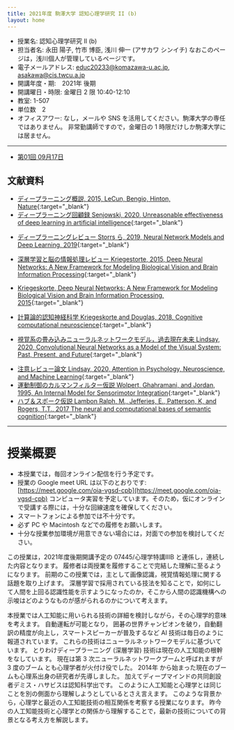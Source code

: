 ```yaml
---
title: 2021年度 駒澤大学 認知心理学研究 II (b)
layout: home
---
```


- 授業名: 認知心理学研究 II (b)
- 担当者名: 永田 陽子, 竹市 博臣, 浅川 伸一 (アサカワ シンイチ) なおこのページは，浅川個人が管理しているページです。
- 電子メールアドレス: <educ20233@komazawa-u.ac.jp>, <asakawa@cis.twcu.a.jp>
- 開講年度・期:　2021年 後期
- 開講曜日・時限: 金曜日 2 限 10:40-12:10
- 教室: 1-507
- 単位数　2
- オフィスアワー: なし，メールや SNS を活用してください。駒澤大学の専任ではありません。
非常勤講師ですので，金曜日の 1 時限だけしか駒澤大学には居ません。

---

- [第01回 09月17日](2021cogpsy01)

## 文献資料

- [ディープラーニング概説, 2015, LeCun, Bengio, Hinton, Nature](https://komazawa-deep-learning.github.io/2021/2015LeCun_Bengio_Hinton_NatureDeepReview.pdf){:target="_blank"}
- [ディープラーニング回顧録 Senjowski, 2020, Unreasonable effectiveness of deep learning in artificial intelligence](https://komazawa-deep-learning.github.io/2021/2020Sejnowski_Unreasonable_effectiveness_of_deep_learning_in_artificial_intelligence.pdf){:target="_blank"}
<!-- * [Senjowski, Unreasonable effectiveness of deep learning in artificial intelligence, 2020](2020Sejnowski_Unreasonable_effectiveness_of_deep_learning_in_artificial_intelligence.pdf){:target="_blank"} -->
- [ディープラーニングレビュー Storrs ら, 2019, Neural Network Models and Deep Learning, 2019](https://komazawa-deep-learning.github.io/2021/2019Storrs_Golan_Kriegeskorte_Neural_network_models_and_deep_learning.pdf){:target="_blank"}
<!-- * [Storrs ら, Neural Network Models and Deep Learning, 2019](2019Storrs_Golan_Kriegeskorte_Neural_network_models_and_deep_learning.pdf){:target="_blank"} -->
- [深層学習と脳の情報処理レビュー Kriegestorte, 2015, Deep Neural Networks: A New Framework for Modeling Biological Vision and Brain Information Processing](2015Kriegeskorte_Deep_Neural_Networks-A_New_Framework_for_Modeling_Biological_Vision_and_Brain_Information_Processing.pdf){:target="_blank"}
* [Kriegeskorte, Deep Neural Networks: A New Framework for Modeling Biological Vision and Brain Information Processing, 2015](https://project-ccap.github.io/2015Kriegeskorte_Deep_Neural_Networks-A_New_Framework_for_Modeling_Biological_Vision_and_Brain_Information_Processing.pdf){:target="_blank"}
- [計算論的認知神経科学 Kriegeskorte and Douglas, 2018, Cognitive computational neuroscience](https://project-ccap.github.io/2018Kriegeskorte_Douglas_Cognitive_Computational_Neuroscience.pdf){:target="_blank"}
<!-- * [Kriegeskorte, N. and Douglas, P. K., Cognitive computational neuroscience, 2018](2018Kriegeskorte_Douglas_Cognitive_Computational_Neuroscience.pdf){:target="_blank"} -->
- [視覚系の畳み込みニューラルネットワークモデル，過去現在未来 Lindsay, 2020, Convolutional Neural Networks as a Model of the Visual System: Past, Present, and Future](https://project-ccap.github.io/2020Lindsay_Convolutional_Neural_Networks_as_a_Model_of_the_Visual_System_Past_Present_and_Future.pdf){:target="_blank"}
<!-- * [Lindsay, G. W., Convolutional Neural Networks as a Model of the Visual System: Past, Present, and Future, 2020](2020Lindsay_Convolutional_Neural_Networks_as_a_Model_of_the_Visual_System_Past_Present_and_Future.pdf){:target="_blank"} -->
- [注意レビュー論文 Lindsay, 2020, Attention in Psychology, Neuroscience, and Machine Learning](https://project-ccap.github.io/2020Lindsay_Attention_in_Psychology_Neuroscience_and_Machine_Learning.pdf){:target="_blank"}
- [運動制御のカルマンフィルター仮説 Wolpert, Ghahramani, and Jordan, 1995, An Internal Model for Sensorimotor Integration](https://project-ccap.github.io/1995WolpertGhahramaniJordan_Internal_Model_for_Sensorimotor_Integration.pdf){:target="_blank"}
- [ハブ＆スポーク仮説 Lambon Ralph, M., Jefferies, E., Patterson, K, and Rogers, T.T., 2017 The neural and computational bases of semantic cognition](https://project-ccap.github.io/2017LambonRalphJefferiesPattersonRogers_The_neural_and_computational_bases_of_semantic_cognition.pdf){:target="_blank"}

---

# 授業概要
* 本授業では，毎回オンライン配信を行う予定です。
* 授業の Google meet URL は以下のとおりです: [https://meet.google.com/oia-vgsd-cpb](https://meet.google.com/oia-vgsd-cpb)
コンピュータ実習を予定しています。そのため，仮にオンラインで受講する際には，十分な回線速度を確保してください。
* スマートフォンによる参加では不十分です。
* 必ず PC や Macintosh などでの履修をお願いします。
* 十分な授業参加環境が用意できない場合には，対面での参加を検討してください。

この授業は，2021年度後期開講予定の 07445/心理学特講IIIB と連係し，連続した内容となります。
履修者は両授業を履修することで完結した理解に至るようになります。
前期のこの授業では，主として画像認識，視覚情報処理に関する話題を取り上げます。
深層学習で採用されている技法を知ることで，如何にして人間を上回る認識性能を示すようになったのか，そこから人間の認識機構への示唆はどのようなものが感がられるのかについて考えます。

本授業では人工知能に用いられる技術の詳細を検討しながら，その心理学的意味を考えます。
自動運転が可能となり，
囲碁の世界チャンピオンを破り，自動翻訳の精度が向上し，スマートスピーカーが普及するなど AI 技術は毎日のように報道されています。
これらの技術はニューラルネットワークモデルに基づいています。
とりわけディープラーニング (深層学習) 技術は現在の人工知能の根幹をなしています。
現在は第 3 次ニューラルネットワークブームと呼ばれますが 3 度のブーム とも心理学者が火付け役でした。
2014年 から始まった現在のブームも心理系出身の研究者が先導しました。
加えてディープマインドの共同創設者デミス・ハサビスは認知科学出です。
このように人工知能と心理学とは同じことを別の側面から理解しようとしているとさえ言えます。
このような背景から，心理学と最近の人工知能技術の相互関係を考察する授業になります。
昨今の人工知能技術と心理学との関係から理解することで，最新の技術についての背景となる考え方を解説します。

<!-- - CNN: 畳み込みニューラルネットワーク
- RNN: リカレントニューラルネットワーク
- RL: 強化学習
-->

<!-- <center> -->
<!--  <img src="https://komazawa-deep-learning.github.io/assets/2008Fuster_Prefrontal_Cortex_fig8_4.svg" width="39%"> -->
<!--  <img src="https://komazawa-deep-learning.github.io/assets/2015Ronneberger_U-Net_Fig1_ja.svg" width="48%"> -->
<!-- </center> -->


<!-- - [2018Kriegeskorte](2018Kriegeskorte){:target="_blank"}
- [1970Newell](1970Newell){:target="_blank"}
- [2019Glaser](2019Glaser){:target="_blank"}
- [2020Lindsay](2020Lindsay){:target="_blank"}
- [G 検定](https://www.seshop.com/product/detail/23864?utm_source=seid_it_spot_20210412&utm_medium=email&utm_campaign=coupon){:target="_blank"}

### 2021年02月23日分
- [2020-0215](2020-0215abstract){:target="_blank"}
- [どうぶつの森モデル，動物の名前連想モデル](https://colab.research.google.com/github/ShinAsakawa/ShinAsakawa.github.io/blob/master/notebooks/2021_0223word_associtaion.ipynb){:target="_blank"}
- [導入講義用 CCP ウィルス感染者予測モデルを題材に](https://colab.research.google.com/github/ShinAsakawa/ShinAsakawa.github.io/blob/master/notebooks/2021Kermack_McKendrick_model.ipynb){:target="_blank"}
- [CNN の簡単なデモ](https://colab.research.google.com/github/ShinAsakawa/ShinAsakawa.github.io/blob/master/notebooks/2021Keras_CNN_demo_with_wordnet_ja.ipynb){:target="_blank"}

# 統計学と機械学習の関係

母集団における差異の有無を問題にする心理統計学と機械学習との間には，決定的な差があります。

- [1970Newell](1970Newell){:target="_blank"}
- [2019Glaser](2019Glaser){:target="_blank"}
- [2020Lindsay](2020Lindsay){:target="_blank"}

 -->

<!--
<br/>
1. [tSNE を用いた TLPA 200語の word2vec 視覚化](https://ShinAsakawa.github.io/2020cnps_tSNE_for_word2vec.ipynb)
2. [2020年2月24日資料1 tlpa 画像](https://ShinAsakawa.github.io/2020making_tlpa.html)
3. [2020年4月15日かじゅまるつがる松本先生のモデルの説明](https://shinasakawa.github.io/2020gajumarutugaru/2020-0415Friston_in_detail.html)
4. [2020年4月18日かじゅまるつがる投稿](https://shinasakawa.github.io/2020gajumarutugaru/2020-0418gajumarutugaru.html)
   
<br/>

1. [2020ccap 資料置き場](2020ccap)
2. [2020中央大学，緑川先生，重宗先生，研究会資料](2020chuo)
3. [2020 第2回 中央大学，緑川先生，重宗先生，研究会資料](2020chuo2)
4. [2020サイトビジット資料](2020sightvisit)

 <a href="https://guides.github.com/features/pages/">Read this page to write this page.</a>
-->

